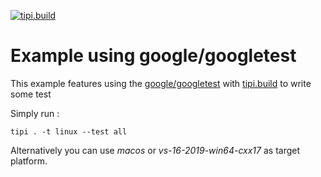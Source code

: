 [![tipi.build](https://github.com/tipi-deps/example-googletest/workflows/tipi.build/badge.svg)](https://github.com/tipi-deps/example-libhttpserver/actions/workflows/ci.yml)

# Example using google/googletest

This example features using the [google/googletest](https://github.com/google/googletest) with [tipi.build](https://tipi.build) to write some test 

Simply run : 

```
tipi . -t linux --test all
```
Alternatively you can use *macos* or *vs-16-2019-win64-cxx17* as target platform.

